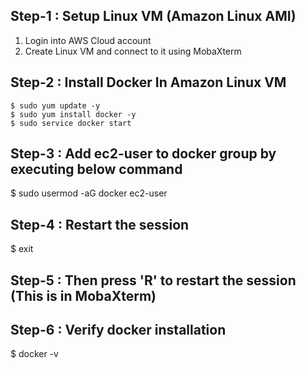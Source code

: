 ## Step-1 : Setup Linux VM (Amazon Linux AMI)

1) Login into AWS Cloud account
2) Create Linux VM and connect to it using MobaXterm

## Step-2 : Install Docker In Amazon Linux VM

```
$ sudo yum update -y 
$ sudo yum install docker -y
$ sudo service docker start
```
## Step-3 : Add ec2-user to docker group by executing below command

$ sudo usermod -aG docker ec2-user

## Step-4 : Restart the session
$ exit

## Step-5 : Then press 'R' to restart the session (This is in MobaXterm)

## Step-6 :  Verify docker installation
$ docker -v
